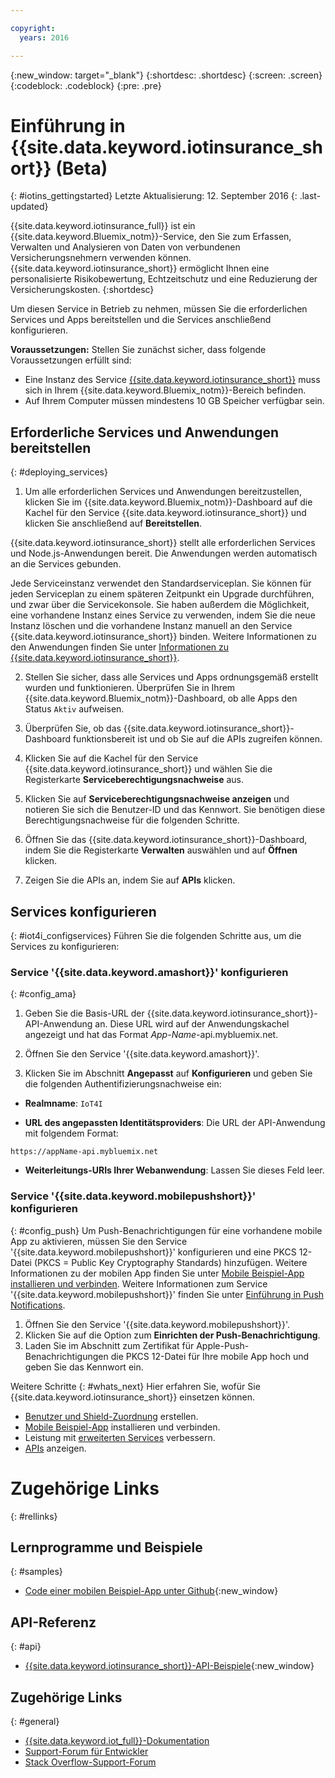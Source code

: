 ```yaml
---

copyright:
  years: 2016

---
```


<!-- Common attributes used in the template are defined as follows: -->
{:new_window: target="\_blank"}
{:shortdesc: .shortdesc}
{:screen: .screen}
{:codeblock: .codeblock}
{:pre: .pre}


<!-- {{site.data.keyword.iotinsurance_full}}  {{site.data.keyword.iotinsurance_short}}  -->


# Einführung in {{site.data.keyword.iotinsurance_short}} (Beta)
{: #iotins_gettingstarted}
Letzte Aktualisierung: 12. September 2016
{: .last-updated}

{{site.data.keyword.iotinsurance_full}} ist ein {{site.data.keyword.Bluemix_notm}}-Service, den Sie zum Erfassen, Verwalten und Analysieren von Daten von verbundenen Versicherungsnehmern verwenden können. {{site.data.keyword.iotinsurance_short}} ermöglicht Ihnen eine personalisierte Risikobewertung, Echtzeitschutz und eine Reduzierung der Versicherungskosten.
{:shortdesc}

Um diesen Service in Betrieb zu nehmen, müssen Sie die erforderlichen Services und Apps bereitstellen und die Services anschließend konfigurieren. 

**Voraussetzungen:** Stellen Sie zunächst sicher, dass folgende Voraussetzungen erfüllt sind: 
- Eine Instanz des Service [{{site.data.keyword.iotinsurance_short}}](https://new-console.ng.bluemix.net/catalog/services/iot-for-insurance/) muss sich in Ihrem {{site.data.keyword.Bluemix_notm}}-Bereich befinden.
- Auf Ihrem Computer müssen mindestens 10 GB Speicher verfügbar sein.

## Erforderliche Services und Anwendungen bereitstellen
{: #deploying_services}

1. Um alle erforderlichen Services und Anwendungen bereitzustellen, klicken Sie im {{site.data.keyword.Bluemix_notm}}-Dashboard auf die Kachel für den Service {{site.data.keyword.iotinsurance_short}} und klicken Sie anschließend auf **Bereitstellen**. 

  {{site.data.keyword.iotinsurance_short}} stellt alle erforderlichen Services und Node.js-Anwendungen bereit. Die Anwendungen werden automatisch an die Services gebunden. 

  Jede Serviceinstanz verwendet den Standardserviceplan. Sie können für jeden Serviceplan zu einem späteren Zeitpunkt ein Upgrade durchführen, und zwar über die Servicekonsole. Sie haben außerdem die Möglichkeit, eine vorhandene Instanz eines Service zu verwenden, indem Sie die neue Instanz löschen und die vorhandene Instanz manuell an den Service {{site.data.keyword.iotinsurance_short}} binden. Weitere Informationen zu den Anwendungen finden Sie unter [Informationen zu {{site.data.keyword.iotinsurance_short}}](iotinsurance_overview.html).

2. Stellen Sie sicher, dass alle Services und Apps ordnungsgemäß erstellt wurden und funktionieren. Überprüfen Sie in Ihrem {{site.data.keyword.Bluemix_notm}}-Dashboard, ob alle Apps den Status `Aktiv` aufweisen. 

3. Überprüfen Sie, ob das {{site.data.keyword.iotinsurance_short}}-Dashboard funktionsbereit ist und ob Sie auf die APIs zugreifen können. 
  1. Klicken Sie auf die Kachel für den Service {{site.data.keyword.iotinsurance_short}} und wählen Sie die Registerkarte **Serviceberechtigungsnachweise** aus.
  2. Klicken Sie auf **Serviceberechtigungsnachweise anzeigen** und notieren Sie sich die Benutzer-ID und das Kennwort. Sie benötigen diese Berechtigungsnachweise für die folgenden Schritte. 
  3. Öffnen Sie das {{site.data.keyword.iotinsurance_short}}-Dashboard, indem Sie die Registerkarte **Verwalten** auswählen und auf **Öffnen** klicken. 
  4. Zeigen Sie die APIs an, indem Sie auf **APIs** klicken. 

## Services konfigurieren
{: #iot4i_configservices}
Führen Sie die folgenden Schritte aus, um die Services zu konfigurieren:

### Service '{{site.data.keyword.amashort}}' konfigurieren
{: #config_ama}
1. Geben Sie die Basis-URL der {{site.data.keyword.iotinsurance_short}}-API-Anwendung an. Diese URL wird auf der Anwendungskachel angezeigt und hat das Format *App-Name*-api.mybluemix.net. 

2. Öffnen Sie den Service '{{site.data.keyword.amashort}}'. 

3. Klicken Sie im Abschnitt **Angepasst** auf **Konfigurieren** und geben Sie die folgenden Authentifizierungsnachweise ein:

  - **Realmname**: `IoT4I`

  - **URL des angepassten Identitätsproviders**: Die URL der API-Anwendung mit folgendem Format:
  ```
  https://appName-api.mybluemix.net
  ```

  - **Weiterleitungs-URIs Ihrer Webanwendung**: Lassen Sie dieses Feld leer. 

### Service '{{site.data.keyword.mobilepushshort}}' konfigurieren
{: #config_push}
Um Push-Benachrichtigungen für eine vorhandene mobile App zu aktivieren, müssen Sie den Service '{{site.data.keyword.mobilepushshort}}' konfigurieren und eine PKCS 12-Datei (PKCS = Public Key Cryptography Standards) hinzufügen. Weitere Informationen zu der mobilen App finden Sie unter [Mobile Beispiel-App installieren und verbinden](iotinsurance_mobile_app.html). Weitere Informationen zum Service '{{site.data.keyword.mobilepushshort}}' finden Sie unter [Einführung in Push Notifications](https://new-console.stage1.ng.bluemix.net/docs/services/mobilepush/index.html). 

  1. Öffnen Sie den Service '{{site.data.keyword.mobilepushshort}}'. 
  2. Klicken Sie auf die Option zum **Einrichten der Push-Benachrichtigung**. 
  3. Laden Sie im Abschnitt zum Zertifikat für Apple-Push-Benachrichtigungen die PKCS 12-Datei für Ihre mobile App hoch und geben Sie das Kennwort ein. 

Weitere Schritte
{: #whats_next}
Hier erfahren Sie, wofür Sie {{site.data.keyword.iotinsurance_short}} einsetzen können. 

- [Benutzer und Shield-Zuordnung](iotinsurance_create_users.html) erstellen. 
- [Mobile Beispiel-App](iotinsurance_mobile_app.html) installieren und verbinden. 
- Leistung mit [erweiterten Services](iotinsurance_advancedservices.html) verbessern. 
- [APIs](https://iot4i-docs-api.mybluemix.net/dist/) anzeigen. 

# Zugehörige Links
{: #rellinks}

## Lernprogramme und Beispiele
{: #samples}
* [Code einer mobilen Beispiel-App unter Github](https://github.com/ibm-watson-iot/ioti-mobile){:new_window}

## API-Referenz
{: #api}
* [{{site.data.keyword.iotinsurance_short}}-API-Beispiele](https://iot4i-docs-api.mybluemix.net/dist/){:new_window}

## Zugehörige Links
{: #general}
* [{{site.data.keyword.iot_full}}-Dokumentation](https://new-console.ng.bluemix.net/docs/services/IoT/index.html)
* [Support-Forum für Entwickler](https://developer.ibm.com/answers/search.html?f=&type=question&redirect=search%2Fsearch&sort=relevance&q=%2B[iot]%20%2B[bluemix])
* [Stack Overflow-Support-Forum](http://stackoverflow.com/questions/tagged/ibm-bluemix)
